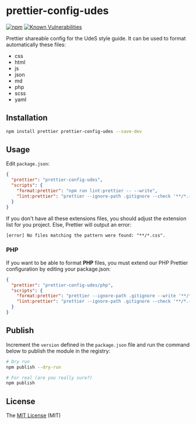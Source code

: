# prettier-config-udes

[![npm](https://img.shields.io/npm/v/prettier-config-udes.svg?style=flat-square)](https://www.npmjs.com/package/prettier-config-udes)
[![Known Vulnerabilities](https://snyk.io/test/github/UdeS-STI/prettier-config-udes/badge.svg)](https://snyk.io/test/github/UdeS-STI/prettier-config-udes)

Prettier shareable config for the UdeS style guide. It can be used to format automatically these files:

- css
- html
- js
- json
- md
- php
- scss
- yaml

## Installation

```bash
npm install prettier prettier-config-udes --save-dev
```

## Usage

Edit `package.json`:

```json
{
  "prettier": "prettier-config-udes",
  "scripts": {
    "format:prettier": "npm run lint:prettier -- --write",
    "lint:prettier": "prettier --ignore-path .gitignore --check '**/*.{css,html,js,json,md,scss,yaml,yml}'"
  }
}
```

If you don't have all these extensions files, you should adjust the extension list for you project.
Else, Prettier will output an error:

```
[error] No files matching the pattern were found: "**/*.css".
```

### PHP

If you want to be able to format **PHP** files, you must extend our PHP Prettier configuration by editing your
package.json:

```json
{
  "prettier": "prettier-config-udes/php",
  "scripts": {
    "format:prettier": "prettier --ignore-path .gitignore --write '**/*.{css,html,js,json,md,php,scss,yaml,yml}'",
    "lint:prettier": "prettier --ignore-path .gitignore --check '**/*.{css,html,js,json,md,php,scss,yaml,yml}'"
  }
}
```

## Publish

Increment the `version` defined in the `package.json` file and run the command below to publish the module in the
registry:

```bash
# Dry run
npm publish --dry-run

# For real (are you really sure?)
npm publish
```

## License

The [MIT License][1] (MIT)

[1]: https://opensource.org/licenses/MIT
